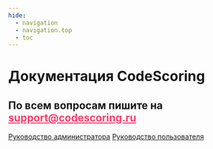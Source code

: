 ```yaml
---
hide:
  - navigation
  - navigation.top
  - toc
---
```


<div class="hero">
  <div class="blobs" aria-hidden="true">
    <div class="blob"></div>
    <div class="blob"></div>
  </div>

  <div class="hero-content">
    <h1>Документация CodeScoring</h1>
    <h2>
      По всем вопросам пишите на
      <a href="mailto:support@codescoring.ru" style="color: #ff3d6c; text-decoration-color: #ff3d6c;">
        support@codescoring.ru
      </a>
    </h2>
    <div class="hero-buttons">
      <a href="/on-premise/server-requirements/" class="btn btn-primary">Руководство администратора</a>
      <a href="/osa/" class="btn btn-secondary">Руководство пользователя</a>
    </div>
  </div>
</div>

<style>
.md-content__inner,
.md-main__inner,
.main-content {
  background: transparent !important;
  box-shadow: none !important;
}

a[aria-label="Print"],
button[aria-label="Print"],
a[aria-label="Export as PDF"],
button[aria-label="Download PDF"],
.md-content__button,
.md-content__button--pdf,
.md-page__pdf {
  display: none !important;
}
</style>
